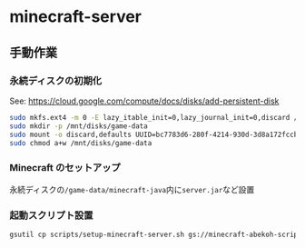 # minecraft-server

## 手動作業

### 永続ディスクの初期化

See: https://cloud.google.com/compute/docs/disks/add-persistent-disk

```bash
sudo mkfs.ext4 -m 0 -E lazy_itable_init=0,lazy_journal_init=0,discard /dev/sdb
sudo mkdir -p /mnt/disks/game-data
sudo mount -o discard,defaults UUID=bc7783d6-280f-4214-930d-3d8a172fccbc /mnt/disks/game-data
sudo chmod a+w /mnt/disks/game-data
```

### Minecraft のセットアップ

永続ディスクの`/game-data/minecraft-java`内に`server.jar`など設置

### 起動スクリプト設置

```bash
gsutil cp scripts/setup-minecraft-server.sh gs://minecraft-abekoh-scripts/
```
